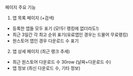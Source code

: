 페이지 주요 기능
1. 앱 목록 페이지 (+검색)
- 등록한 앱들 모두 표기 (모!두! 랭킹에 없더라도!)
- 최근 3일간 각 최고 순위 표기(유료앱인 경우는 드물어 무료랭킹)
- 원스토어 앱인 경우 다운로드 수 표기

2. 앱 상세 페이지 (최근 랭크 추세)
- 최근 원스토어 다운로드 수 30row (날짜+다운로드 수)
- 앱 정보 (최신 다운로드 수, 기타 정보)
